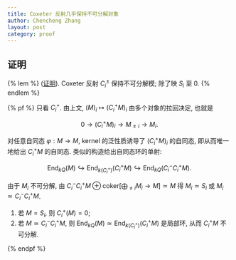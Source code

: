 ```yaml
---
title: Coxeter 反射几乎保持不可分解对象
author: Chencheng Zhang
layout: post
category: proof
---
```


## 证明

{% lem %}
([证明](Coxeter_Ref_Idem)). Coxeter 反射 $C_i^±$ 保持不可分解模; 除了映 $S_i$ 至 $0$.
{% endlem %}

{% pf %}
只看 $C_i^+$. 由上文, $(M)_i ↦ (C_i^+ M)_i$ 由多个对象的拉回决定, 也就是

$$
0 → (C_i^+ M)_i → M_{≠ i} → M_i.
$$

对任意自同态 $φ: M → M$, kernel 的泛性质诱导了 $(C_i^+ M)_i$ 的自同态, 即从而唯一地给出 $C_i^+M$ 的自同态. 类似的构造给出自同态环的单射:

$$
\mathrm{End}_{kQ}(M) ↪ \mathrm{End}_{k(C_i^+)}(C_i^+M) ↪ \mathrm{End}_{kQ}(C_i^-C_i^+M).  
$$

由于 $M_i$ 不可分解, 由 $C_i^- C_i^+ M \oplus \mathrm{coker}[\bigoplus_{\neq i} M_i → M] \simeq M$ 得 $M_i ≃ S_i$ 或 $M_i ≃ C_i^- C_i^+ M$. 

1. 若 $M = S_i$, 则 $C_i^+(M) = 0$;
2. 若 $M ≃ C_i^- C_i^+ M$, 则 $\mathrm{End}_{kQ}(M) ≃ \mathrm{End}_{k(C_i^+)}(C_i^+M)$ 是局部环, 从而 $C_i^+M$ 不可分解.

{% endpf %}
